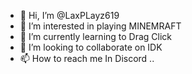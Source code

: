 - 👋 Hi, I’m @LaxPLayz619
- 👀 I’m interested in playing MINEMRAFT
- 🌱 I’m currently learning to Drag Click
- 💞️ I’m looking to collaborate on IDK
- 📫 How to reach me In Discord
..
<!---
LaxPLayz619/LaxPLayz619 is a ✨ special ✨ repository because its `README.md` (this file) appears on your GitHub profile.
You can click the Preview link to take a look at your changes.
--->
